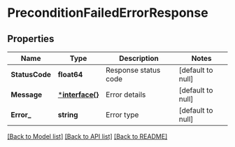 # PreconditionFailedErrorResponse

## Properties
Name | Type | Description | Notes
------------ | ------------- | ------------- | -------------
**StatusCode** | **float64** | Response status code | [default to null]
**Message** | [***interface{}**](interface{}.md) | Error details | [default to null]
**Error_** | **string** | Error type | [default to null]

[[Back to Model list]](../README.md#documentation-for-models) [[Back to API list]](../README.md#documentation-for-api-endpoints) [[Back to README]](../README.md)

